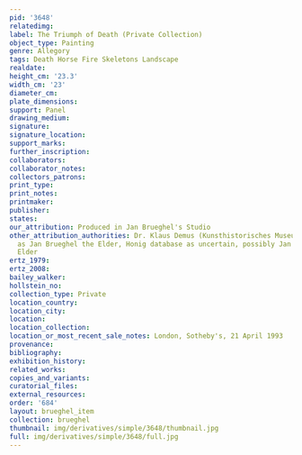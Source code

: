 ```yaml
---
pid: '3648'
relatedimg: 
label: The Triumph of Death (Private Collection)
object_type: Painting
genre: Allegory
tags: Death Horse Fire Skeletons Landscape
realdate: 
height_cm: '23.3'
width_cm: '23'
diameter_cm: 
plate_dimensions: 
support: Panel
drawing_medium: 
signature: 
signature_location: 
support_marks: 
further_inscription: 
collaborators: 
collaborator_notes: 
collectors_patrons: 
print_type: 
print_notes: 
printmaker: 
publisher: 
states: 
our_attribution: Produced in Jan Brueghel's Studio
other_attribution_authorities: Dr. Klaus Demus (Kunsthistorisches Museum, Vienna)
  as Jan Brueghel the Elder, Honig database as uncertain, possibly Jan Brueghel the
  Elder
ertz_1979: 
ertz_2008: 
bailey_walker: 
hollstein_no: 
collection_type: Private
location_country: 
location_city: 
location: 
location_collection: 
location_or_most_recent_sale_notes: London, Sotheby's, 21 April 1993
provenance: 
bibliography: 
exhibition_history: 
related_works: 
copies_and_variants: 
curatorial_files: 
external_resources: 
order: '684'
layout: brueghel_item
collection: brueghel
thumbnail: img/derivatives/simple/3648/thumbnail.jpg
full: img/derivatives/simple/3648/full.jpg
---
```

